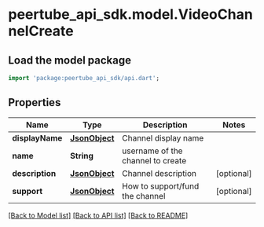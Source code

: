 # peertube_api_sdk.model.VideoChannelCreate

## Load the model package
```dart
import 'package:peertube_api_sdk/api.dart';
```

## Properties
Name | Type | Description | Notes
------------ | ------------- | ------------- | -------------
**displayName** | [**JsonObject**](.md) | Channel display name | 
**name** | **String** | username of the channel to create | 
**description** | [**JsonObject**](.md) | Channel description | [optional] 
**support** | [**JsonObject**](.md) | How to support/fund the channel | [optional] 

[[Back to Model list]](../README.md#documentation-for-models) [[Back to API list]](../README.md#documentation-for-api-endpoints) [[Back to README]](../README.md)


